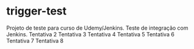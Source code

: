 # trigger-test
Projeto de teste para curso de Udemy/Jenkins.
Teste de integração com Jenkins.
Tentativa 2
Tentativa 3
Tentativa 4
Tentativa 5
Tentativa 6
Tentativa 7
Tentativa 8
